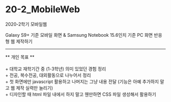 # 20-2_MobileWeb
2020-2학기 모바일웹

Galaxy S9+ 기준 모바일 화면 & Samsung Notebook 15.6인치 기준 PC 화면 반응형 웹 제작하기

<hr>
** 개인 목표 **
<br><br>
+ 대학교 재학기간 중 (1-3학년) 의미 있었던 경험 정리<br>
+ 전공, 복수전공, 대외활동으로 나누어서 정리<br>
+ 첫 화면에만 javascript 활용하고 나머지는 그냥 내용 전달 (기능은 아예 추가하지 말고 웹 제작 실력만 늘리기)<br>
+ 디자인할 때 html 파일 내에서 하지 말고 웬만하면 CSS 파일 생성해서 활용하기<br>
